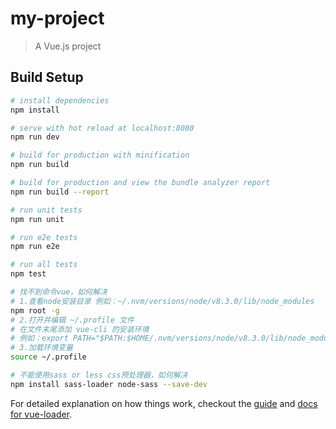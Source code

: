 # my-project

> A Vue.js project

## Build Setup

``` bash
# install dependencies
npm install

# serve with hot reload at localhost:8080
npm run dev

# build for production with minification
npm run build

# build for production and view the bundle analyzer report
npm run build --report

# run unit tests
npm run unit

# run e2e tests
npm run e2e

# run all tests
npm test

# 找不到命令vue，如何解决
# 1.查看node安装目录 例如：~/.nvm/versions/node/v8.3.0/lib/node_modules
npm root -g 
# 2.打开并编辑 ~/.profile 文件
# 在文件末尾添加 vue-cli 的安装环境
# 例如：export PATH="$PATH:$HOME/.nvm/versions/node/v8.3.0/lib/node_modules/vue-cli/bin"
# 3.加载环境变量
source ~/.profile

# 不能使用sass or less css预处理器，如何解决
npm install sass-loader node-sass --save-dev
```

For detailed explanation on how things work, checkout the [guide](http://vuejs-templates.github.io/webpack/) and [docs for vue-loader](http://vuejs.github.io/vue-loader).
